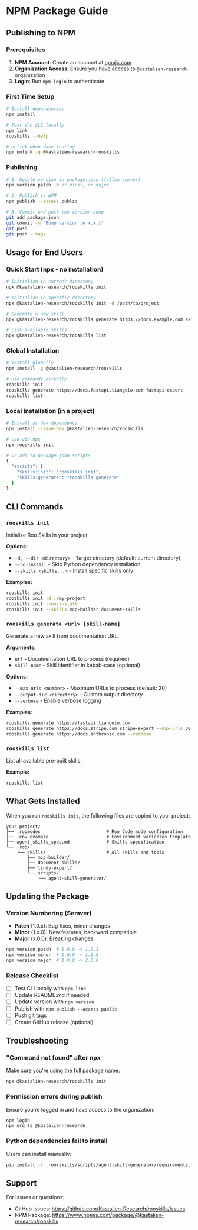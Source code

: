 # NPM Package Guide

## Publishing to NPM

### Prerequisites

1. **NPM Account**: Create an account at [npmjs.com](https://www.npmjs.com/)
2. **Organization Access**: Ensure you have access to `@kastalien-research` organization
3. **Login**: Run `npm login` to authenticate

### First Time Setup

```bash
# Install dependencies
npm install

# Test the CLI locally
npm link
rooskills --help

# Unlink when done testing
npm unlink -g @kastalien-research/rooskills
```

### Publishing

```bash
# 1. Update version in package.json (follow semver)
npm version patch  # or minor, or major

# 2. Publish to NPM
npm publish --access public

# 3. Commit and push the version bump
git add package.json
git commit -m "Bump version to x.x.x"
git push
git push --tags
```

## Usage for End Users

### Quick Start (npx - no installation)

```bash
# Initialize in current directory
npx @kastalien-research/rooskills init

# Initialize in specific directory
npx @kastalien-research/rooskills init -d /path/to/project

# Generate a new skill
npx @kastalien-research/rooskills generate https://docs.example.com skill-name

# List available skills
npx @kastalien-research/rooskills list
```

### Global Installation

```bash
# Install globally
npm install -g @kastalien-research/rooskills

# Use commands directly
rooskills init
rooskills generate https://docs.fastapi.tiangolo.com fastapi-expert
rooskills list
```

### Local Installation (in a project)

```bash
# Install as dev dependency
npm install --save-dev @kastalien-research/rooskills

# Use via npx
npx rooskills init

# Or add to package.json scripts
{
  "scripts": {
    "skills:init": "rooskills init",
    "skills:generate": "rooskills generate"
  }
}
```

## CLI Commands

### `rooskills init`

Initialize Roo Skills in your project.

**Options:**
- `-d, --dir <directory>` - Target directory (default: current directory)
- `--no-install` - Skip Python dependency installation
- `--skills <skills...>` - Install specific skills only

**Examples:**
```bash
rooskills init
rooskills init -d ./my-project
rooskills init --no-install
rooskills init --skills mcp-builder document-skills
```

### `rooskills generate <url> [skill-name]`

Generate a new skill from documentation URL.

**Arguments:**
- `url` - Documentation URL to process (required)
- `skill-name` - Skill identifier in kebab-case (optional)

**Options:**
- `--max-urls <number>` - Maximum URLs to process (default: 20)
- `--output-dir <directory>` - Custom output directory
- `--verbose` - Enable verbose logging

**Examples:**
```bash
rooskills generate https://fastapi.tiangolo.com
rooskills generate https://docs.stripe.com stripe-expert --max-urls 30
rooskills generate https://docs.anthropic.com --verbose
```

### `rooskills list`

List all available pre-built skills.

**Example:**
```bash
rooskills list
```

## What Gets Installed

When you run `rooskills init`, the following files are copied to your project:

```
your-project/
├── .roomodes                         # Roo Code mode configuration
├── .env.example                      # Environment variables template
├── agent_skills_spec.md              # Skills specification
└── .roo/
    └── skills/                       # All skills and tools
        ├── mcp-builder/
        ├── document-skills/
        ├── lindy-expert/
        └── scripts/
            └── agent-skill-generator/
```

## Updating the Package

### Version Numbering (Semver)

- **Patch** (1.0.x): Bug fixes, minor changes
- **Minor** (1.x.0): New features, backward compatible
- **Major** (x.0.0): Breaking changes

```bash
npm version patch  # 1.0.0 -> 1.0.1
npm version minor  # 1.0.0 -> 1.1.0
npm version major  # 1.0.0 -> 2.0.0
```

### Release Checklist

- [ ] Test CLI locally with `npm link`
- [ ] Update README.md if needed
- [ ] Update version with `npm version`
- [ ] Publish with `npm publish --access public`
- [ ] Push git tags
- [ ] Create GitHub release (optional)

## Troubleshooting

### "Command not found" after npx

Make sure you're using the full package name:
```bash
npx @kastalien-research/rooskills init
```

### Permission errors during publish

Ensure you're logged in and have access to the organization:
```bash
npm login
npm org ls @kastalien-research
```

### Python dependencies fail to install

Users can install manually:
```bash
pip install -r .roo/skills/scripts/agent-skill-generator/requirements.txt
```

## Support

For issues or questions:
- GitHub Issues: https://github.com/Kastalien-Research/rooskills/issues
- NPM Package: https://www.npmjs.com/package/@kastalien-research/rooskills
